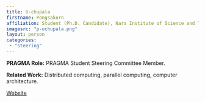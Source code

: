 ```yaml
---
title: U-chupala
firstname: Pongsakorn
affiliation: Student (Ph.D. Candidate), Nara Institute of Science and Technology (NAIST)
imagesrc: "p-uchupala.png"
layout: person
categories:
 - "steering"
---
```

**PRAGMA Role:** PRAGMA Student Steering Committee Member.  

**Related Work:** Distributed computing, parallel computing, computer architecture.

[Website][1]

[1]: https://www.linkedin.com/in/puchupala

